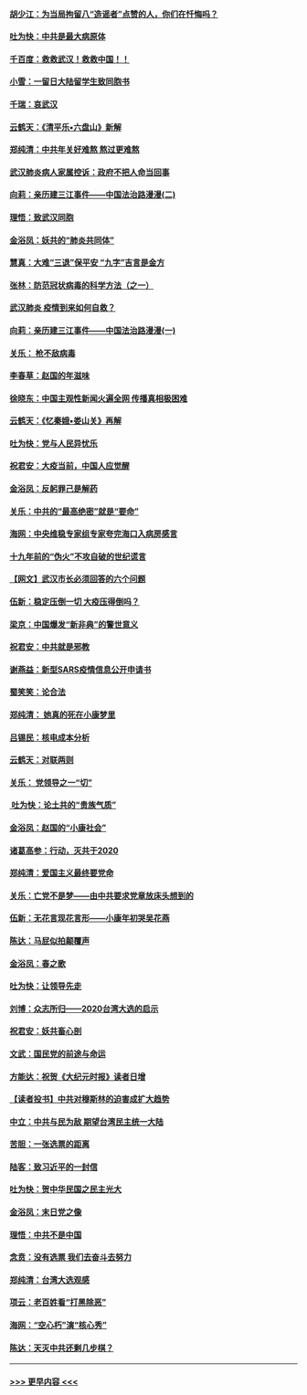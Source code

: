#### [胡少江：为当局拘留八“造谣者”点赞的人，你们在忏悔吗？](../pages/nsc993/n11836801.md?t=02011811) 
#### [吐为快：中共是最大病原体](../pages/nsc993/n11836748.md?t=02011811) 
#### [千百度：救救武汉！救救中国！！](../pages/nsc993/n11836145.md?t=02011811) 
#### [小雪：一留日大陆留学生致同胞书](../pages/nsc993/n11834624.md?t=02011811) 
#### [千瑞：哀武汉](../pages/nsc993/n11833647.md?t=02011811) 
#### [云鹤天：《清平乐▪六盘山》新解](../pages/nsc993/n11833611.md?t=02011811) 
#### [郑纯清：中共年关好难熬 熬过更难熬](../pages/nsc993/n11833489.md?t=02011811) 
#### [武汉肺炎病人家属控诉：政府不把人命当回事](../pages/nsc993/n11833205.md?t=02011811) 
#### [向莉：亲历建三江事件——中国法治路漫漫(二)](../pages/nsc993/n11829102.md?t=02011811) 
#### [理悟：致武汉同胞](../pages/nsc993/n11831522.md?t=02011811) 
#### [金浴凤：妖共的“肺炎共同体”](../pages/nsc993/n11829448.md?t=02011811) 
#### [慧真：大难“三退”保平安 “九字”吉言是金方](../pages/nsc993/n11829501.md?t=02011811) 
#### [张林：防范冠状病毒的科学方法（之一）](../pages/nsc993/n11828618.md?t=02011811) 
#### [武汉肺炎 疫情到来如何自救？](../pages/nsc993/n11827632.md?t=02011811) 
#### [向莉：亲历建三江事件——中国法治路漫漫(一)](../pages/nsc993/n11827190.md?t=02011811) 
#### [关乐： 枪不敌病毒](../pages/nsc993/n11826746.md?t=02011811) 
#### [李春草：赵国的年滋味](../pages/nsc993/n11826321.md?t=02011811) 
#### [徐晓东：中国主观性新闻火遍全网 传播真相极困难](../pages/nsc993/n11826508.md?t=02011811) 
#### [云鹤天：《忆秦娥▪娄山关》再解](../pages/nsc993/n11824682.md?t=02011811) 
#### [吐为快：党与人民异忧乐](../pages/nsc993/n11824660.md?t=02011811) 
#### [祝君安：大疫当前，中国人应觉醒](../pages/nsc993/n11821946.md?t=02011811) 
#### [金浴凤：反躬罪己是解药](../pages/nsc993/n11820280.md?t=02011811) 
#### [关乐：中共的“最高绝密”就是“要命”](../pages/nsc993/n11816946.md?t=02011811) 
#### [海网：中央维稳专家组专家夸完海口入病房感言](../pages/nsc993/n11815138.md?t=02011811) 
#### [十九年前的“伪火”不攻自破的世纪谎言](../pages/nsc993/n11813238.md?t=02011811) 
#### [【网文】武汉市长必须回答的六个问题](../pages/nsc993/n11813848.md?t=02011811) 
#### [伍新：稳定压倒一切 大疫压得倒吗？](../pages/nsc993/n11812634.md?t=02011811) 
#### [梁京：中国爆发“新非典”的警世意义](../pages/nsc993/n11812554.md?t=02011811) 
#### [祝君安：中共就是邪教](../pages/nsc993/n11812431.md?t=02011811) 
#### [谢燕益：新型SARS疫情信息公开申请书](../pages/nsc993/n11808840.md?t=02011811) 
#### [蜀笑笑：论合法](../pages/nsc993/n11808064.md?t=02011811) 
#### [郑纯清： 她真的死在小康梦里](../pages/nsc993/n11806623.md?t=02011811) 
#### [吕锡民：核电成本分析](../pages/nsc993/n11806284.md?t=02011811) 
#### [云鹤天：对联两则](../pages/nsc993/n11805957.md?t=02011811) 
#### [关乐： 党领导之一“切”](../pages/nsc993/n11804505.md?t=02011811) 
#### [ 吐为快：论土共的“贵族气质”](../pages/nsc993/n11804490.md?t=02011811) 
#### [金浴凤：赵国的“小康社会”](../pages/nsc993/n11804452.md?t=02011811) 
#### [诸葛高参：行动，灭共于2020](../pages/nsc993/n11804120.md?t=02011811) 
#### [郑纯清：爱国主义最终要党命](../pages/nsc993/n11802197.md?t=02011811) 
#### [关乐：亡党不是梦——由中共要求党章放床头想到的](../pages/nsc993/n11802156.md?t=02011811) 
#### [伍新：无花言现花言形——小康年初哭吴花燕](../pages/nsc993/n11800044.md?t=02011811) 
#### [陈达：马屁似拍颠覆声](../pages/nsc993/n11800010.md?t=02011811) 
#### [金浴凤：春之歌](../pages/nsc993/n11797687.md?t=02011811) 
#### [吐为快：让领导先走](../pages/nsc993/n11797512.md?t=02011811) 
#### [刘博：众志所归——2020台湾大选的启示](../pages/nsc993/n11796878.md?t=02011811) 
#### [祝君安：妖共畜心剖](../pages/nsc993/n11794273.md?t=02011811) 
#### [文武：国民党的前途与命运](../pages/nsc993/n11794198.md?t=02011811) 
#### [方能达：祝贺《大纪元时报》读者日增](../pages/nsc993/n11793807.md?t=02011811) 
#### [【读者投书】中共对穆斯林的迫害成扩大趋势](../pages/nsc993/n11791371.md?t=02011811) 
#### [中立：中共与民为敌 期望台湾民主统一大陆](../pages/nsc993/n11790392.md?t=02011811) 
#### [苦胆：一张选票的距离](../pages/nsc993/n11788914.md?t=02011811) 
#### [陆客：致习近平的一封信](../pages/nsc993/n11788867.md?t=02011811) 
#### [吐为快：贺中华民国之民主光大](../pages/nsc993/n11788618.md?t=02011811) 
#### [金浴凤：末日党之像](../pages/nsc993/n11787475.md?t=02011811) 
#### [理悟：中共不是中国](../pages/nsc993/n11787463.md?t=02011811) 
#### [念贲：没有选票  我们去奋斗去努力](../pages/nsc993/n11787398.md?t=02011811) 
#### [郑纯清：台湾大选观感](../pages/nsc993/n11786210.md?t=02011811) 
#### [项云：老百姓看“打黑除恶”](../pages/nsc993/n11785398.md?t=02011811) 
#### [海网：“空心朽”演“核心秀”](../pages/nsc993/n11783874.md?t=02011811) 
#### [陈达：天灭中共还剩几步棋？](../pages/nsc993/n11783719.md?t=02011811) 

----
#### [ >>> 更早内容 <<< ](../indexes/nsc993-earlier.md)
